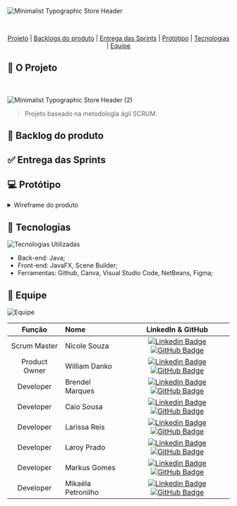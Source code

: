 ![Minimalist Typographic Store Header](https://user-images.githubusercontent.com/108769169/226620983-5d4e39bb-0efa-4355-b3d8-6be2d1ea7fcc.gif)

<br id="topo">
<p align="center">
    <a href="#sobre">Projeto</a>  |
    <a href="#backlogs">Backlogs do produto</a>  |
    <a href="#entrega">Entrega das Sprints</a>  |
    <a href="#prototipo">Protótipo</a>   |
    <a href="#tecnologias">Tecnologias</a>  |
    <a href="#equipe">Equipe</a>
</p>

<span id="sobre">

## :page_with_curl: O Projeto
<br></br>
![Minimalist Typographic Store Header (2)](https://user-images.githubusercontent.com/108769169/226636877-f162670e-fb82-4bec-b4ec-f55f39ab2a62.gif)
> Projeto baseado na metodologia ágil SCRUM.

<span id="backlogs">

## :dart: Backlog do produto

<span id="entrega">

## :white_check_mark: Entrega das Sprints

<span id="prototipo">

## :computer: Protótipo
<details>
<summary> Wireframe do produto </summary>
</details>

<span id="tecnologias">
    
## :wrench: Tecnologias  

![Tecnologias Utilizadas](https://user-images.githubusercontent.com/111530654/228836686-9338cf6c-6a5c-4cf2-af19-e48656d7f672.gif) 

- Back-end: Java;
- Front-end: JavaFX, Scene Builder;
- Ferramentas: Github, Canva, Visual Studio Code, NetBeans, Figma;

<span id="equipe">
    
## :busts_in_silhouette: Equipe

![Equipe](https://user-images.githubusercontent.com/108769169/226708787-268e9ad5-f93d-4429-b1c3-57eca11ff1e8.gif)

<div align="center">

|    Função     | Nome    |    LinkedIn & GitHub      |
| :-----------: | :------------------------------------ | :-------------------------------------------------------------------------------------------------------------------------------------------------------------------------------------------------------------------------------------------------------------------------------------------------------------------------: |
| Scrum Master | Nicole Souza           |     [![Linkedin Badge](https://img.shields.io/badge/Linkedin-blue?style=flat-square&logo=Linkedin&logoColor=white)](https://www.linkedin.com/in/nicolem-souza/) [![GitHub Badge](https://img.shields.io/badge/GitHub-111217?style=flat-square&logo=github&logoColor=white)](https://github.com/NicSouza)              |
| Product Owner | William Danko      |     [![Linkedin Badge](https://img.shields.io/badge/Linkedin-blue?style=flat-square&logo=Linkedin&logoColor=white)](https://www.linkedin.com/in/willian-danko-leite-caboski-5410741b4) [![GitHub Badge](https://img.shields.io/badge/GitHub-111217?style=flat-square&logo=github&logoColor=white)](https://github.com/DankoCaboski)    
| Developer| Brendel Marques    |     [![Linkedin Badge](https://img.shields.io/badge/Linkedin-blue?style=flat-square&logo=Linkedin&logoColor=white)](https://www.linkedin.com/in/brendel-marques/) [![GitHub Badge](https://img.shields.io/badge/GitHub-111217?style=flat-square&logo=github&logoColor=white)](https://github.com/BrendelMarques)              |
| Developer | Caio Sousa           |     [![Linkedin Badge](https://img.shields.io/badge/Linkedin-blue?style=flat-square&logo=Linkedin&logoColor=white)](https://www.linkedin.com/in/caio-sousa-75b631124/) [![GitHub Badge](https://img.shields.io/badge/GitHub-111217?style=flat-square&logo=github&logoColor=white)](https://github.com/Caio-sousaFatec)              |
| Developer| Larissa Reis        |     [![Linkedin Badge](https://img.shields.io/badge/Linkedin-blue?style=flat-square&logo=Linkedin&logoColor=white)](https://www.linkedin.com/in/larissa-reis-693568250/) [![GitHub Badge](https://img.shields.io/badge/GitHub-111217?style=flat-square&logo=github&logoColor=white)](https://github.com/larissa-fernanda)              |
| Developer| Laroy Prado      |     [![Linkedin Badge](https://img.shields.io/badge/Linkedin-blue?style=flat-square&logo=Linkedin&logoColor=white)](https://www.linkedin.com/in/laroyprado/) [![GitHub Badge](https://img.shields.io/badge/GitHub-111217?style=flat-square&logo=github&logoColor=white)](https://github.com/laroyprado)              |
| Developer| Markus Gomes        |     [![Linkedin Badge](https://img.shields.io/badge/Linkedin-blue?style=flat-square&logo=Linkedin&logoColor=white)](https://www.linkedin.com/in/markus-gomes-013b76250) [![GitHub Badge](https://img.shields.io/badge/GitHub-111217?style=flat-square&logo=github&logoColor=white)](https://github.com/markusgomes)              |
| Developer| Mikaéla Petronilho         |     [![Linkedin Badge](https://img.shields.io/badge/Linkedin-blue?style=flat-square&logo=Linkedin&logoColor=white)](https://www.linkedin.com/in/mika%C3%A9la-petronilho-31198a252) [![GitHub Badge](https://img.shields.io/badge/GitHub-111217?style=flat-square&logo=github&logoColor=white)](https://github.com/MikaelaBgtt)

</div>


